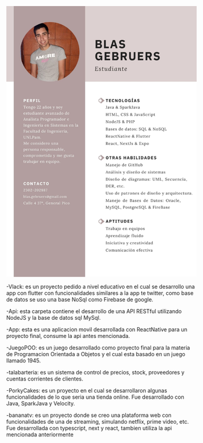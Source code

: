 ![This is me](https://github.com/bgebruers/BlasGebruers/blob/main/Blas%20Gebruers_CV.jpg)


-Vlack: es un proyecto pedido a nivel educativo en el cual se desarrollo una app con flutter con funcionalidades similares a la app te twitter, como base de datos se uso una base NoSql como Firebase de google.


-Api: esta carpeta contiene el desarrollo de una API RESTful utilizando NodeJS y la base de datos sql MySql.


-App: esta es una aplicacion movil desarrollada con ReactNative para un proyecto final, consume la api antes mencionada.


-JuegoPOO: es un juego desarrollado como proyecto final para la materia de Programacion Orientada a Objetos y el cual esta basado en un juego llamado 1945.


-talabarteria: es un sistema de control de precios, stock, proveedores y cuentas corrientes de clientes.


-PorkyCakes: es un proyecto en el cual se desarrollaron algunas funcionalidades de lo que seria una tienda online. Fue desarrollado con Java, SparkJava y Velocity. 


-bananatv: es un proyecto donde se creo una plataforma web con funcionalidades de una de streaming, simulando netflix, prime video, etc. Fue desarrollada con typescript, next y react, tambien utiliza la api mencionada anteriormente
